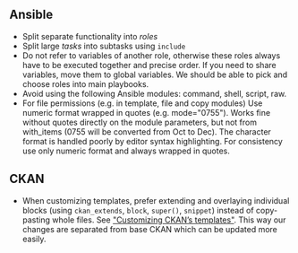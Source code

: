 
## Ansible

- Split separate functionality into *roles*
- Split large *tasks* into subtasks using `include`
- Do not refer to variables of another role, otherwise these roles always have to be executed together and precise order. If you need to share variables, move them to global variables. We should be able to pick and choose roles into main playbooks.
- Avoid using the following Ansible modules: command, shell, script, raw.
- For file permissions (e.g. in template, file and copy modules) Use numeric format wrapped in quotes (e.g. mode="0755"). Works fine without quotes directly on the module parameters, but not from with_items (0755 will be converted from Oct to Dec). The character format is handled poorly by editor syntax highlighting. For consistency use only numeric format and always wrapped in quotes.

## CKAN

- When customizing templates, prefer extending and overlaying individual blocks (using `ckan_extends`, `block`, `super()`, `snippet`) instead of copy-pasting whole files. See ["Customizing CKAN’s templates"](http://docs.ckan.org/en/latest/theming/templates.html). This way our changes are separated from base CKAN which can be updated more easily.
